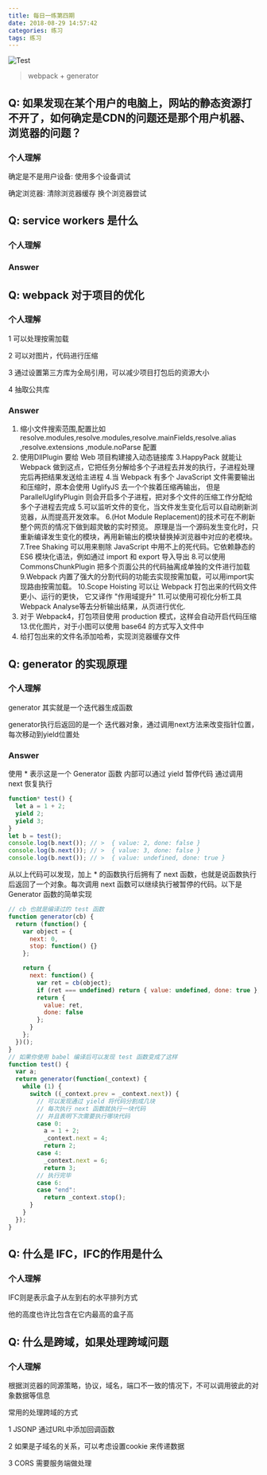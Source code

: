 ```yaml
---
title: 每日一练第四期
date: 2018-08-29 14:57:42
categories: 练习
tags: 练习
---
```


![Test](https://user-gold-cdn.xitu.io/2018/8/30/1658a93daf32ec57?w=1326&h=604&f=png&s=312895)

> webpack + generator

<!--more-->

## Q: 如果发现在某个用户的电脑上，网站的静态资源打不开了，如何确定是CDN的问题还是那个用户机器、浏览器的问题？

### 个人理解

确定是不是用户设备: 使用多个设备调试

确定浏览器: 清除浏览器缓存 换个浏览器尝试


##  Q: service workers 是什么



### 个人理解

### Answer


##  Q: webpack 对于项目的优化

### 个人理解

1 可以处理按需加载

2 可以对图片，代码进行压缩

3 通过设置第三方库为全局引用，可以减少项目打包后的资源大小

4 抽取公共库

### Answer

1. 缩小文件搜索范围,配置比如resolve.modules,resolve.modules,resolve.mainFields,resolve.alias ,resolve.extensions ,module.noParse 配置
2. 使用DllPlugin 要给 Web 项目构建接入动态链接库
3.HappyPack 就能让 Webpack 做到这点，它把任务分解给多个子进程去并发的执行，子进程处理完后再把结果发送给主进程
4.当 Webpack 有多个 JavaScript 文件需要输出和压缩时，原本会使用 UglifyJS 去一个个挨着压缩再输出， 但是 ParallelUglifyPlugin 则会开启多个子进程，把对多个文件的压缩工作分配给多个子进程去完成
5.可以监听文件的变化，当文件发生变化后可以自动刷新浏览器，从而提高开发效率。
6.(Hot Module Replacement)的技术可在不刷新整个网页的情况下做到超灵敏的实时预览。 原理是当一个源码发生变化时，只重新编译发生变化的模块，再用新输出的模块替换掉浏览器中对应的老模块。
7.Tree Shaking 可以用来剔除 JavaScript 中用不上的死代码。它依赖静态的 ES6 模块化语法，例如通过 import 和 export 导入导出
8.可以使用CommonsChunkPlugin 把多个页面公共的代码抽离成单独的文件进行加载
9.Webpack 内置了强大的分割代码的功能去实现按需加载，可以用import实现路由按需加载。
10.Scope Hoisting 可以让 Webpack 打包出来的代码文件更小、运行的更快， 它又译作 "作用域提升"
11.可以使用可视化分析工具 Webpack Analyse等去分析输出结果，从页进行优化.
12. 对于 Webpack4，打包项目使用 production 模式，这样会自动开启代码压缩
13.优化图片，对于小图可以使用 base64 的方式写入文件中
14. 给打包出来的文件名添加哈希，实现浏览器缓存文件



##  Q: generator 的实现原理

### 个人理解

generator 其实就是一个迭代器生成函数

generator执行后返回的是一个 迭代器对象，通过调用next方法来改变指针位置，每次移动到yield位置处

### Answer

使用 * 表示这是一个 Generator 函数
内部可以通过 yield 暂停代码
通过调用 next 恢复执行

```JavaScript
function* test() {
  let a = 1 + 2;
  yield 2;
  yield 3;
}
let b = test();
console.log(b.next()); // >  { value: 2, done: false }
console.log(b.next()); // >  { value: 3, done: false }
console.log(b.next()); // >  { value: undefined, done: true }
```

从以上代码可以发现，加上 * 的函数执行后拥有了 next 函数，也就是说函数执行后返回了一个对象。每次调用 next 函数可以继续执行被暂停的代码。以下是 Generator 函数的简单实现

```JavaScript
// cb 也就是编译过的 test 函数
function generator(cb) {
  return (function() {
    var object = {
      next: 0,
      stop: function() {}
    };

    return {
      next: function() {
        var ret = cb(object);
        if (ret === undefined) return { value: undefined, done: true };
        return {
          value: ret,
          done: false
        };
      }
    };
  })();
}
// 如果你使用 babel 编译后可以发现 test 函数变成了这样
function test() {
  var a;
  return generator(function(_context) {
    while (1) {
      switch ((_context.prev = _context.next)) {
        // 可以发现通过 yield 将代码分割成几块
        // 每次执行 next 函数就执行一块代码
        // 并且表明下次需要执行哪块代码
        case 0:
          a = 1 + 2;
          _context.next = 4;
          return 2;
        case 4:
          _context.next = 6;
          return 3;
		// 执行完毕
        case 6:
        case "end":
          return _context.stop();
      }
    }
  });
}
```

##  Q: 什么是 IFC，IFC的作用是什么

### 个人理解

IFC则是表示盒子从左到右的水平排列方式

他的高度也许比包含在它内最高的盒子高


##  Q: 什么是跨域，如果处理跨域问题

### 个人理解

根据浏览器的同源策略，协议，域名，端口不一致的情况下，不可以调用彼此的对象数据等信息

常用的处理跨域的方式

1 JSONP 通过URL中添加回调函数

2 如果是子域名的关系，可以考虑设置cookie 来传递数据

3 CORS 需要服务端做处理
